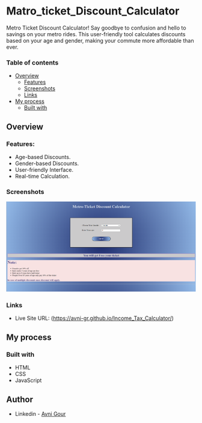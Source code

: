 # Matro_ticket_Discount_Calculator
Metro Ticket Discount Calculator! Say goodbye to confusion and hello to savings on your metro rides. This user-friendly tool calculates discounts based on your age and gender, making your commute more affordable than ever.



### Table of contents

- [Overview](#overview)
  - [Features](#Features)
  - [Screenshots](#screenshots)
  - [Links](#links)
- [My process](#my-process)
  - [Built with](#built-with)

## Overview

### Features:
- Age-based Discounts.
- Gender-based Discounts.
- User-friendly Interface.
- Real-time Calculation.

### Screenshots

![](https://github.com/Avni-gr/Matro_ticket_Discount_Calculator/blob/main/Screenshot%202024-04-16%20212606.png?raw=true)


### Links

- Live Site URL: (https://avni-gr.github.io/Income_Tax_Calculator/)

## My process

### Built with

- HTML
- CSS
- JavaScript

## Author

- Linkedin - [Avni Gour](https://www.linkedin.com/in/avni-gour-aa2375201/)






